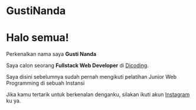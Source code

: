 # GustiNanda
# Halo semua! 

Perkenalkan nama saya **Gusti Nanda**

Saya calon seorang **Fullstack Web Developer** di [Dicoding](https://www.dicoding.com/).

Saya disini sebelumnya sudah pernah mengikuti pelatihan Junior Web Programming di sebuah Instansi



Jika kamu tertarik untuk berkenalan denganku, silakan ikuti akun [Instagram](instagram.com/gustinanda1708) ku ya.
